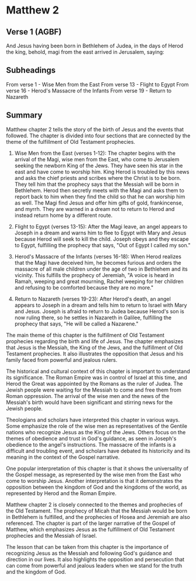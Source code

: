 # Matthew 2

## Verse 1 (AGBF)

And Jesus having been born in Bethlehem of Judea, in the days of Herod the king, behold, magi from the east arrived in Jerusalem, saying:

## Subheadings

From verse 1 - Wise Men from the East
From verse 13 - Flight to Egypt
From verse 16 - Herod's Massacre of the Infants
From verse 19 - Return to Nazareth

## Summary

Matthew chapter 2 tells the story of the birth of Jesus and the events that followed. The chapter is divided into four sections that are connected by the theme of the fulfillment of Old Testament prophecies.

1. Wise Men from the East (verses 1-12):
The chapter begins with the arrival of the Magi, wise men from the East, who come to Jerusalem seeking the newborn King of the Jews. They have seen his star in the east and have come to worship him. King Herod is troubled by this news and asks the chief priests and scribes where the Christ is to be born. They tell him that the prophecy says that the Messiah will be born in Bethlehem. Herod then secretly meets with the Magi and asks them to report back to him when they find the child so that he can worship him as well. The Magi find Jesus and offer him gifts of gold, frankincense, and myrrh. They are warned in a dream not to return to Herod and instead return home by a different route.

2. Flight to Egypt (verses 13-15):
After the Magi leave, an angel appears to Joseph in a dream and warns him to flee to Egypt with Mary and Jesus because Herod will seek to kill the child. Joseph obeys and they escape to Egypt, fulfilling the prophecy that says, "Out of Egypt I called my son."

3. Herod's Massacre of the Infants (verses 16-18):
When Herod realizes that the Magi have deceived him, he becomes furious and orders the massacre of all male children under the age of two in Bethlehem and its vicinity. This fulfills the prophecy of Jeremiah, "A voice is heard in Ramah, weeping and great mourning, Rachel weeping for her children and refusing to be comforted because they are no more."

4. Return to Nazareth (verses 19-23):
After Herod's death, an angel appears to Joseph in a dream and tells him to return to Israel with Mary and Jesus. Joseph is afraid to return to Judea because Herod's son is now ruling there, so he settles in Nazareth in Galilee, fulfilling the prophecy that says, "He will be called a Nazarene."

The main theme of this chapter is the fulfillment of Old Testament prophecies regarding the birth and life of Jesus. The chapter emphasizes that Jesus is the Messiah, the King of the Jews, and the fulfillment of Old Testament prophecies. It also illustrates the opposition that Jesus and his family faced from powerful and jealous rulers.

The historical and cultural context of this chapter is important to understand its significance. The Roman Empire was in control of Israel at this time, and Herod the Great was appointed by the Romans as the ruler of Judea. The Jewish people were waiting for the Messiah to come and free them from Roman oppression. The arrival of the wise men and the news of the Messiah's birth would have been significant and stirring news for the Jewish people.

Theologians and scholars have interpreted this chapter in various ways. Some emphasize the role of the wise men as representatives of the Gentile nations who recognize Jesus as the King of the Jews. Others focus on the themes of obedience and trust in God's guidance, as seen in Joseph's obedience to the angel's instructions. The massacre of the infants is a difficult and troubling event, and scholars have debated its historicity and its meaning in the context of the Gospel narrative.

One popular interpretation of this chapter is that it shows the universality of the Gospel message, as represented by the wise men from the East who come to worship Jesus. Another interpretation is that it demonstrates the opposition between the kingdom of God and the kingdoms of the world, as represented by Herod and the Roman Empire.

Matthew chapter 2 is closely connected to the themes and prophecies of the Old Testament. The prophecy of Micah that the Messiah would be born in Bethlehem is fulfilled, and the prophecies of Hosea and Jeremiah are also referenced. The chapter is part of the larger narrative of the Gospel of Matthew, which emphasizes Jesus as the fulfillment of Old Testament prophecies and the Messiah of Israel.

The lesson that can be taken from this chapter is the importance of recognizing Jesus as the Messiah and following God's guidance and direction in our lives. It also highlights the opposition and persecution that can come from powerful and jealous leaders when we stand for the truth and the kingdom of God.